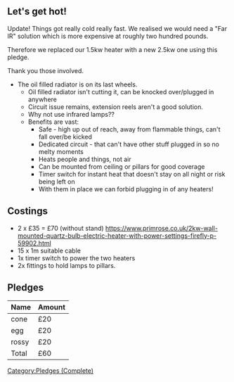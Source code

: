 Let's get hot!
--------------

Update! Things got really cold really fast. We realised we would need a
"Far IR" solution which is more expensive at roughly two hundred pounds.

Therefore we replaced our 1.5kw heater with a new 2.5kw one using this
pledge.

Thank you those involved.

-   The oil filled radiator is on its last wheels.
    -   Oil filled radiator isn't cutting it, can be knocked
        over/plugged in anywhere
    -   Circuit issue remains, extension reels aren't a good solution.
    -   Why not use infrared lamps??
    -   Benefits are vast:
        -   Safe - high up out of reach, away from flammable things,
            can't fall over/be kicked
        -   Dedicated circuit - that can't have other stuff plugged in
            so no melty moments
        -   Heats people and things, not air
        -   Can be mounted from ceiling or pillars for good coverage
        -   Timer switch for instant heat that doesn't stay on all night
            or risk being left on
        -   With them in place we can forbid plugging in of any heaters!

Costings
--------

-   2 x £35 = £70 (without stand)
    <https://www.primrose.co.uk/2kw-wall-mounted-quartz-bulb-electric-heater-with-power-settings-firefly-p-59902.html>
-   15 x 1m suitable cable
-   1x timer switch to power the two heaters
-   2x fittings to hold lamps to pillars.

Pledges
-------

| Name  | Amount |
|-------|--------|
| cone  | £20    |
| egg   | £20    |
| rossy | £20    |
| Total | £60    |

[Category:Pledges (Complete)](Category:Pledges_(Complete) "wikilink")